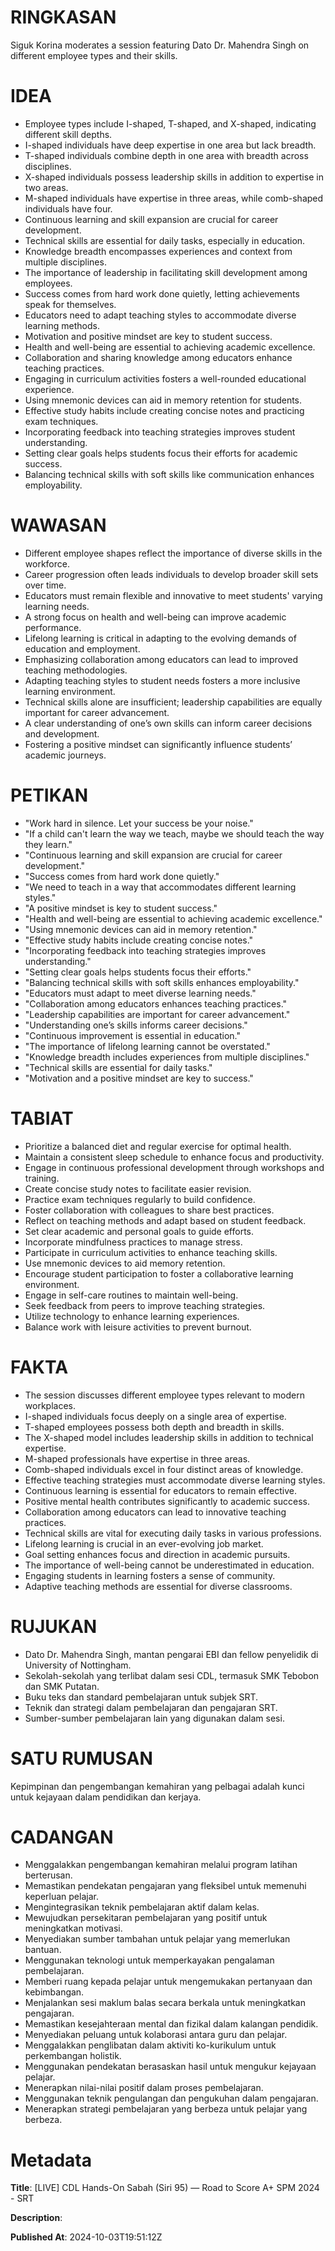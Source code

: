 # RINGKASAN
Siguk Korina moderates a session featuring Dato Dr. Mahendra Singh on different employee types and their skills.

# IDEA
- Employee types include I-shaped, T-shaped, and X-shaped, indicating different skill depths.
- I-shaped individuals have deep expertise in one area but lack breadth.
- T-shaped individuals combine depth in one area with breadth across disciplines.
- X-shaped individuals possess leadership skills in addition to expertise in two areas.
- M-shaped individuals have expertise in three areas, while comb-shaped individuals have four.
- Continuous learning and skill expansion are crucial for career development.
- Technical skills are essential for daily tasks, especially in education.
- Knowledge breadth encompasses experiences and context from multiple disciplines.
- The importance of leadership in facilitating skill development among employees.
- Success comes from hard work done quietly, letting achievements speak for themselves.
- Educators need to adapt teaching styles to accommodate diverse learning methods.
- Motivation and positive mindset are key to student success.
- Health and well-being are essential to achieving academic excellence.
- Collaboration and sharing knowledge among educators enhance teaching practices.
- Engaging in curriculum activities fosters a well-rounded educational experience.
- Using mnemonic devices can aid in memory retention for students.
- Effective study habits include creating concise notes and practicing exam techniques.
- Incorporating feedback into teaching strategies improves student understanding.
- Setting clear goals helps students focus their efforts for academic success.
- Balancing technical skills with soft skills like communication enhances employability.

# WAWASAN
- Different employee shapes reflect the importance of diverse skills in the workforce.
- Career progression often leads individuals to develop broader skill sets over time.
- Educators must remain flexible and innovative to meet students' varying learning needs.
- A strong focus on health and well-being can improve academic performance.
- Lifelong learning is critical in adapting to the evolving demands of education and employment.
- Emphasizing collaboration among educators can lead to improved teaching methodologies.
- Adapting teaching styles to student needs fosters a more inclusive learning environment.
- Technical skills alone are insufficient; leadership capabilities are equally important for career advancement.
- A clear understanding of one’s own skills can inform career decisions and development.
- Fostering a positive mindset can significantly influence students’ academic journeys.

# PETIKAN
- "Work hard in silence. Let your success be your noise."
- "If a child can't learn the way we teach, maybe we should teach the way they learn."
- "Continuous learning and skill expansion are crucial for career development."
- "Success comes from hard work done quietly."
- "We need to teach in a way that accommodates different learning styles."
- "A positive mindset is key to student success."
- "Health and well-being are essential to achieving academic excellence."
- "Using mnemonic devices can aid in memory retention."
- "Effective study habits include creating concise notes."
- "Incorporating feedback into teaching strategies improves understanding."
- "Setting clear goals helps students focus their efforts."
- "Balancing technical skills with soft skills enhances employability."
- "Educators must adapt to meet diverse learning needs."
- "Collaboration among educators enhances teaching practices."
- "Leadership capabilities are important for career advancement."
- "Understanding one’s skills informs career decisions."
- "Continuous improvement is essential in education."
- "The importance of lifelong learning cannot be overstated."
- "Knowledge breadth includes experiences from multiple disciplines."
- "Technical skills are essential for daily tasks."
- "Motivation and a positive mindset are key to success."
  
# TABIAT
- Prioritize a balanced diet and regular exercise for optimal health.
- Maintain a consistent sleep schedule to enhance focus and productivity.
- Engage in continuous professional development through workshops and training.
- Create concise study notes to facilitate easier revision.
- Practice exam techniques regularly to build confidence.
- Foster collaboration with colleagues to share best practices.
- Reflect on teaching methods and adapt based on student feedback.
- Set clear academic and personal goals to guide efforts.
- Incorporate mindfulness practices to manage stress.
- Participate in curriculum activities to enhance teaching skills.
- Use mnemonic devices to aid memory retention.
- Encourage student participation to foster a collaborative learning environment.
- Engage in self-care routines to maintain well-being.
- Seek feedback from peers to improve teaching strategies.
- Utilize technology to enhance learning experiences.
- Balance work with leisure activities to prevent burnout.

# FAKTA
- The session discusses different employee types relevant to modern workplaces.
- I-shaped individuals focus deeply on a single area of expertise.
- T-shaped employees possess both depth and breadth in skills.
- The X-shaped model includes leadership skills in addition to technical expertise.
- M-shaped professionals have expertise in three areas.
- Comb-shaped individuals excel in four distinct areas of knowledge.
- Effective teaching strategies must accommodate diverse learning styles.
- Continuous learning is essential for educators to remain effective.
- Positive mental health contributes significantly to academic success.
- Collaboration among educators can lead to innovative teaching practices.
- Technical skills are vital for executing daily tasks in various professions.
- Lifelong learning is crucial in an ever-evolving job market.
- Goal setting enhances focus and direction in academic pursuits.
- The importance of well-being cannot be underestimated in education.
- Engaging students in learning fosters a sense of community.
- Adaptive teaching methods are essential for diverse classrooms.

# RUJUKAN
- Dato Dr. Mahendra Singh, mantan pengarai EBI dan fellow penyelidik di University of Nottingham.
- Sekolah-sekolah yang terlibat dalam sesi CDL, termasuk SMK Tebobon dan SMK Putatan.
- Buku teks dan standard pembelajaran untuk subjek SRT.
- Teknik dan strategi dalam pembelajaran dan pengajaran SRT.
- Sumber-sumber pembelajaran lain yang digunakan dalam sesi.

# SATU RUMUSAN
Kepimpinan dan pengembangan kemahiran yang pelbagai adalah kunci untuk kejayaan dalam pendidikan dan kerjaya.

# CADANGAN
- Menggalakkan pengembangan kemahiran melalui program latihan berterusan.
- Memastikan pendekatan pengajaran yang fleksibel untuk memenuhi keperluan pelajar.
- Mengintegrasikan teknik pembelajaran aktif dalam kelas.
- Mewujudkan persekitaran pembelajaran yang positif untuk meningkatkan motivasi.
- Menyediakan sumber tambahan untuk pelajar yang memerlukan bantuan.
- Menggunakan teknologi untuk memperkayakan pengalaman pembelajaran.
- Memberi ruang kepada pelajar untuk mengemukakan pertanyaan dan kebimbangan.
- Menjalankan sesi maklum balas secara berkala untuk meningkatkan pengajaran.
- Memastikan kesejahteraan mental dan fizikal dalam kalangan pendidik.
- Menyediakan peluang untuk kolaborasi antara guru dan pelajar.
- Menggalakkan penglibatan dalam aktiviti ko-kurikulum untuk perkembangan holistik.
- Menggunakan pendekatan berasaskan hasil untuk mengukur kejayaan pelajar.
- Menerapkan nilai-nilai positif dalam proses pembelajaran.
- Menggunakan teknik pengulangan dan pengukuhan dalam pengajaran.
- Menerapkan strategi pembelajaran yang berbeza untuk pelajar yang berbeza.


# Metadata
**Title**: [LIVE] CDL Hands-On Sabah (Siri 95) — Road to Score A+ SPM 2024 - SRT

**Description**: 

**Published At**: 2024-10-03T19:51:12Z